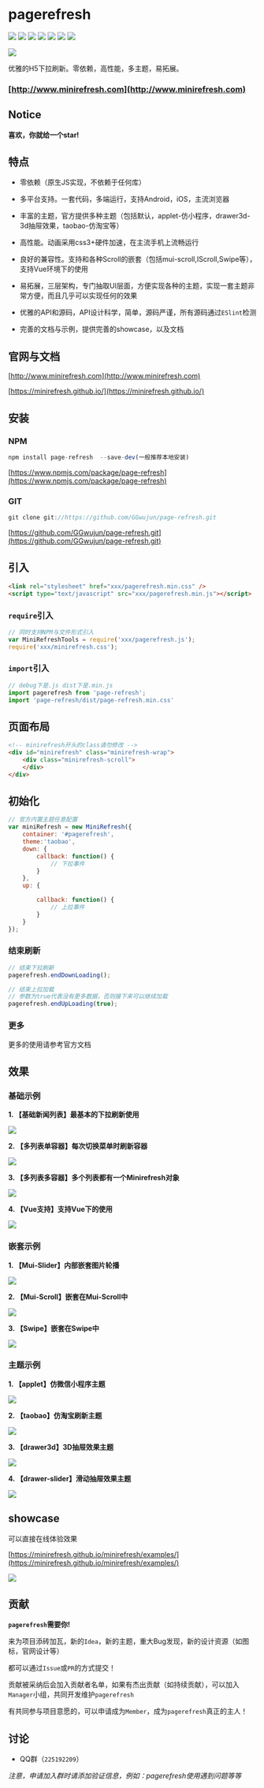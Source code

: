 # pagerefresh

[![](https://img.shields.io/badge/codestyle-eslint-brightgreen.svg)](https://eslint.org/)
[![](https://img.shields.io/circleci/project/minirefresh/minirefresh/master.svg)](https://circleci.com/gh/minirefresh/minirefresh/tree/master)
[![](https://img.shields.io/codecov/c/github/minirefresh/minirefresh/master.svg)](https://codecov.io/github/minirefresh/minirefresh?branch=master)
[![](https://img.shields.io/npm/dm/minirefresh.svg)](https://www.npmjs.com/package/minirefresh)
[![](https://img.shields.io/npm/v/minirefresh.svg)](https://www.npmjs.com/package/minirefresh)
[![](https://img.shields.io/npm/l/minirefresh.svg)](https://www.npmjs.com/package/minirefresh)
[![](https://img.shields.io/gitter/room/nwjs/nw.js.svg)](https://gitter.im/minirefreshjs/minirefresh)

[![](https://saucelabs.com/browser-matrix/minirefreshs.svg)](https://saucelabs.com/beta/builds/62749d602ec849809265f00ba5259eae)

优雅的H5下拉刷新。零依赖，高性能，多主题，易拓展。

### [http://www.minirefresh.com](http://www.minirefresh.com)


## Notice

__喜欢，你就给一个star!__

## 特点

- 零依赖（原生JS实现，不依赖于任何库）

- 多平台支持。一套代码，多端运行，支持Android，iOS，主流浏览器

- 丰富的主题，官方提供多种主题（包括默认，applet-仿小程序，drawer3d-3d抽屉效果，taobao-仿淘宝等）

- 高性能。动画采用css3+硬件加速，在主流手机上流畅运行

- 良好的兼容性。支持和各种Scroll的嵌套（包括mui-scroll,IScroll,Swipe等），支持Vue环境下的使用

- 易拓展，三层架构，专门抽取UI层面，方便实现各种的主题，实现一套主题非常方便，而且几乎可以实现任何的效果

- 优雅的API和源码，API设计科学，简单，源码严谨，所有源码通过`ESlint`检测

- 完善的文档与示例，提供完善的showcase，以及文档

## 官网与文档

[http://www.minirefresh.com](http://www.minirefresh.com)

[https://minirefresh.github.io/](https://minirefresh.github.io/)

## 安装

### NPM

```js
npm install page-refresh  --save-dev(一般推荐本地安装)
```

[https://www.npmjs.com/package/page-refresh](https://www.npmjs.com/package/page-refresh)

### GIT

```js
git clone git://https://github.com/GGwujun/page-refresh.git
```

[https://github.com/GGwujun/page-refresh.git](https://github.com/GGwujun/page-refresh.git)

## 引入

```html
<link rel="stylesheet" href="xxx/pagerefresh.min.css" />
<script type="text/javascript" src="xxx/pagerefresh.min.js"></script>
```

### `require`引入

```js
// 同时支持NPM与文件形式引入
var MiniRefreshTools = require('xxx/pagerefresh.js');
require('xxx/minirefresh.css');
```

### `import`引入

```js
// debug下是.js dist下是.min.js
import pagerefresh from 'page-refresh';
import 'page-refresh/dist/page-refresh.min.css'
```

## 页面布局

```html
<!-- minirefresh开头的class请勿修改 -->
<div id="minirefresh" class="minirefresh-wrap">
    <div class="minirefresh-scroll">        
    </div>
</div>
```

## 初始化

```js
// 官方内置主题任意配置
var miniRefresh = new MiniRefresh({
    container: '#pagerefresh',
    theme:'taobao',
    down: {
        callback: function() {
            // 下拉事件
        }
    },
    up: {

        callback: function() {
            // 上拉事件
        }
    }
});
```

### 结束刷新

```js
// 结束下拉刷新
pagerefresh.endDownLoading();
```

```js
// 结束上拉加载
// 参数为true代表没有更多数据，否则接下来可以继续加载
pagerefresh.endUpLoading(true);
```

### 更多

更多的使用请参考官方文档

## 效果

### 基础示例

__1. 【基础新闻列表】最基本的下拉刷新使用__

![](https://minirefresh.github.io/minirefresh/staticresource/screenshoot/base_default.gif)

__2. 【多列表单容器】每次切换菜单时刷新容器__

![](https://minirefresh.github.io/minirefresh/staticresource/screenshoot/base_single.gif)

__3. 【多列表多容器】多个列表都有一个Minirefresh对象__

![](https://minirefresh.github.io/minirefresh/staticresource/screenshoot/base_multi.gif)

__4. 【Vue支持】支持Vue下的使用__

![](https://minirefresh.github.io/minirefresh/staticresource/screenshoot/base_vue.gif)

### 嵌套示例

__1. 【Mui-Slider】内部嵌套图片轮播__

![](https://minirefresh.github.io/minirefresh/staticresource/screenshoot/nested_slider.gif)

__2. 【Mui-Scroll】嵌套在Mui-Scroll中__

![](https://minirefresh.github.io/minirefresh/staticresource/screenshoot/nested_muiscroll.gif)

__3. 【Swipe】嵌套在Swipe中__

![](https://minirefresh.github.io/minirefresh/staticresource/screenshoot/nested_swipe.gif)

### 主题示例

__1. 【applet】仿微信小程序主题__

![](https://minirefresh.github.io/minirefresh/staticresource/screenshoot/theme_applet.gif)

__2. 【taobao】仿淘宝刷新主题__

![](https://minirefresh.github.io/minirefresh/staticresource/screenshoot/theme_taobao.gif)

__3. 【drawer3d】3D抽屉效果主题__

![](https://minirefresh.github.io/minirefresh/staticresource/screenshoot/theme_drawer3d.gif)

__4. 【drawer-slider】滑动抽屉效果主题__

![](https://minirefresh.github.io/minirefresh/staticresource/screenshoot/theme_drawerslider.gif)

## showcase

可以直接在线体验效果

[https://minirefresh.github.io/minirefresh/examples/](https://minirefresh.github.io/minirefresh/examples/)

![](https://minirefresh.github.io/minirefresh/staticresource/showcase/qrcode.png)

## 贡献

__`pagerefresh`需要你!__

来为项目添砖加瓦，新的`Idea`，新的主题，重大Bug发现，新的设计资源（如图标，官网设计等）

都可以通过`Issue`或`PR`的方式提交！

贡献被采纳后会加入贡献者名单，如果有杰出贡献（如持续贡献），可以加入`Manager`小组，共同开发维护`pagerefresh`

有共同参与项目意愿的，可以申请成为`Member`，成为`pagerefresh`真正的主人！


## 讨论

- QQ群（`225192209`）

_注意，申请加入群时请添加验证信息，例如：pagerefresh使用遇到问题等等_